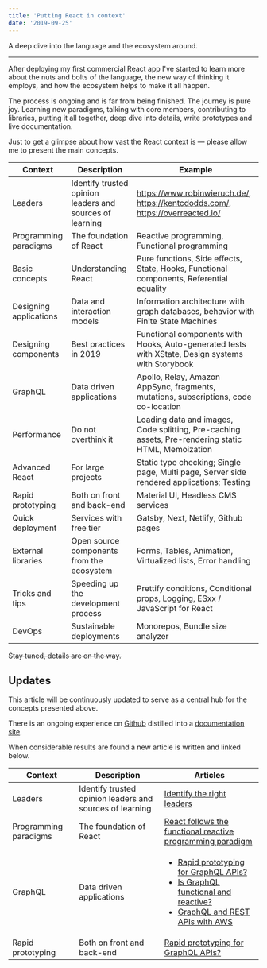 ```yaml
---
title: 'Putting React in context'
date: '2019-09-25'
---
```


A deep dive into the language and the ecosystem around.

<!--more-->

---

After deploying my first commercial React app I've started to learn more about the nuts and bolts of the language, the new way of thinking it employs, and how the ecosystem helps to make it all happen.

The process is ongoing and is far from being finished. The journey is pure joy. Learning new paradigms, talking with core members, contributing to libraries, putting it all together, deep dive into details, write prototypes and live documentation.

Just to get a glimpse about how vast the React context is &mdash; please allow me to present the main concepts.

<table>
<thead>
	<tr>
		<th>Context</th>
		<th>Description</th>
		<th>Example</th>
	</tr>
</thead>
<tbody>
	<tr>
		<td>Leaders</td>
		<td>Identify trusted opinion leaders and sources of learning</td>
		<td><a href="https://www.robinwieruch.de/">https://www.robinwieruch.de/</a>, <a href="https://kentcdodds.com/">https://kentcdodds.com/</a>, <a href="https://overreacted.io/">https://overreacted.io/</a></td>
	</tr>
	<tr>
		<td>Programming paradigms</td>
		<td>The foundation of React</td>
		<td>Reactive programming, Functional programming</td>
	</tr>
	<tr>
		<td>Basic concepts</td>
		<td>Understanding React</td>
		<td>Pure functions, Side effects, State, Hooks, Functional components, Referential equality</td>
	</tr>
	<tr>
		<td>Designing applications</td>
		<td>Data and interaction models</td>
		<td>Information architecture with graph databases, behavior with Finite State Machines</td>
	</tr>
	<tr>
		<td>Designing components</td>
		<td>Best practices in 2019</td>
		<td>Functional components with Hooks, Auto-generated tests with XState, Design systems with Storybook</td>
	</tr>
	<tr>
		<td>GraphQL</td>
		<td>Data driven applications</td>
		<td>Apollo, Relay, Amazon AppSync, fragments, mutations, subscriptions, code co-location</td>
	</tr>
	<tr>
		<td>Performance</td>
		<td>Do not overthink it</td>
		<td>Loading data and images, Code splitting, Pre-caching assets, Pre-rendering static HTML, Memoization</td>
	</tr>
	<tr>
		<td>Advanced React</td>
		<td>For large projects</td>
		<td>Static type checking; Single page, Multi page, Server side rendered applications; Testing</td>
	</tr>
	<tr>
		<td>Rapid prototyping</td>
		<td>Both on front and back-end</td>
		<td>Material UI, Headless CMS services</td>
	</tr>
	<tr>
		<td>Quick deployment</td>
		<td>Services with free tier</td>
		<td>Gatsby, Next, Netlify, Github pages</td>
	</tr>
	<tr>
		<td>External libraries</td>
		<td>Open source components from the ecosystem</td>
		<td>Forms, Tables, Animation, Virtualized lists, Error handling</td>
	</tr>
	<tr>
		<td>Tricks and tips</td>
		<td>Speeding up the development process</td>
		<td>Prettify conditions, Conditional props, Logging, ESxx / JavaScript for React</td>
	</tr>
	<tr>
		<td>DevOps</td>
		<td>Sustainable deployments</td>
		<td>Monorepos, Bundle size analyzer</td>
	</tr>
</tbody>
</table>

~~Stay tuned, details are on the way.~~

## Updates

This article will be continuously updated to serve as a central hub for the concepts presented above.

There is an ongoing experience on [Github](https://github.com/metamn/react-best-practices) distilled into a [documentation site](http://metamn.io/react-best-practices/?path=/docs/home--page).

When considerable results are found a new article is written and linked below.

<table>
<thead>
	<tr>
		<th>Context</th>
		<th>Description</th>
		<th>Articles</th>
	</tr>
</thead>
<tbody>
	<tr>
		<td>Leaders</td>
		<td>Identify trusted opinion leaders and sources of learning</td>
		<td><a href="http://metamn.io/react/identify-the-right-leaders/" title="Identify the right leaders">Identify the right leaders</a></td>
	</tr>
	<tr>
		<td>Programming paradigms</td>
		<td>The foundation of React</td>
		<td><a href="http://metamn.io/react/react-follows-the-functional-reactive-programming-paradigm/" title="React follows the functional reactive programming paradigm">React follows the functional reactive programming paradigm</a></td>
	</tr>
	<tr>
		<td>GraphQL</td>
		<td>Data driven applications</td>
		<td><ul><li><a href="http://metamn.io/react/rapid-prototyping-for-graphql-apis/" title="Rapid prototyping for GraphQL APIs?">Rapid prototyping for GraphQL APIs?</a></li>
		<li><a href="http://metamn.io/react/is-graphql-functional-and-reactive/" title="Is GraphQL functional and reactive?">Is GraphQL functional and reactive?</a></li>
		<li><a href="http://metamn.io/react/graphql-and-rest-apis-with-aws/" title="GraphQL and REST APIs with AWS">GraphQL and REST APIs with AWS</a></li></ul></td>
	</tr>
	<tr>
		<td>Rapid prototyping</td>
		<td>Both on front and back-end</td>
		<td><a href="http://metamn.io/react/rapid-prototyping-for-graphql-apis/" title="Rapid prototyping for GraphQL APIs?">Rapid prototyping for GraphQL APIs?</a></td>
	</tr>
	
</tbody>
</table>

